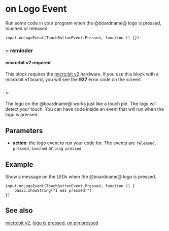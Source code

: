 # on Logo Event

Run some code in your program when the @boardname@ logo is pressed, touched or released.

```sig
input.onLogoEvent(TouchButtonEvent.Pressed, function () {})
```

### ~ reminder

#### micro:bit v2 required

This block requires the [micro:bit v2](/device/v2) hardware. If you use this block with a micro:bit v1 board, you will see the **927** error code on the screen.

### ~

The logo on the @boardname@ works just like a touch pin. The logo will detect your touch. You can have code inside an event that will run when the logo is pressed.

## Parameters

* **action**: the logo event to run your code for. The events are ``released``, ``pressed``, ``touched`` or ``long pressed``.

## Example

Show a message on the LEDs when the @boardname@ logo is pressed.

```blocks
input.onLogoEvent(TouchButtonEvent.Pressed, function () {
    basic.showString("I was pressed!")
})
```

## See also

[micro:bit v2](/device/v2),
[logo is pressed](/reference/input/logo-is-pressed),
[on pin pressed](/reference/input/on-logo-released)
